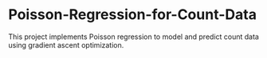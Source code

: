 # Poisson-Regression-for-Count-Data
This project implements Poisson regression to model and predict count data using gradient ascent optimization.
